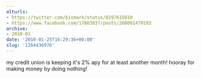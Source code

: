 ```yaml
---
alturls:
- https://twitter.com/bismark/status/8197615010
- https://www.facebook.com/17803937/posts/268091479193
archive:
- 2010-01
date: '2010-01-25T16:29:36+00:00'
slug: '1264436976'
---
```


my credit union is keeping it's 2% apy for at least another month! hooray for making money by doing nothing!

